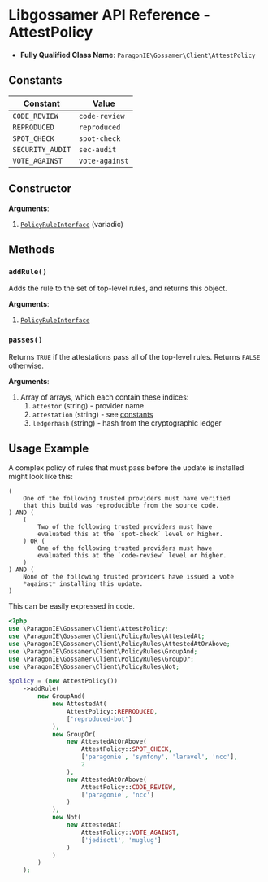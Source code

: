 # Libgossamer API Reference - AttestPolicy

* **Fully Qualified Class Name**: `ParagonIE\Gossamer\Client\AttestPolicy`

## Constants

| Constant | Value |
|----------|-------|
| `CODE_REVIEW` | `code-review` |
| `REPRODUCED` | `reproduced` |
| `SPOT_CHECK` | `spot-check` |
| `SECURITY_AUDIT` | `sec-audit` |
| `VOTE_AGAINST` | `vote-against` |

## Constructor

**Arguments**:

1. [`PolicyRuleInterface`](PolicyRuleInterface.md) (variadic)

## Methods

### `addRule()`

Adds the rule to the set of top-level rules, and returns this object.

**Arguments**:

1. [`PolicyRuleInterface`](PolicyRuleInterface.md)

### `passes()`

Returns `TRUE` if the attestations pass all of the top-level rules.
Returns `FALSE` otherwise.

**Arguments**:

1. Array of arrays, which each contain these indices:
   1. `attestor` (string) - provider name
   2. `attestation` (string) - see [constants](#constants)
   3. `ledgerhash` (string) - hash from the cryptographic ledger

## Usage Example

A complex policy of rules that must pass before the update is installed
might look like this:

    (
        One of the following trusted providers must have verified
        that this build was reproducible from the source code.
    ) AND (
        (
            Two of the following trusted providers must have
            evaluated this at the `spot-check` level or higher.
        ) OR (
            One of the following trusted providers must have
            evaluated this at the `code-review` level or higher.
        )
    ) AND (
        None of the following trusted providers have issued a vote
        *against* installing this update.
    )

This can be easily expressed in code.

```php
<?php
use \ParagonIE\Gossamer\Client\AttestPolicy;
use \ParagonIE\Gossamer\Client\PolicyRules\AttestedAt;
use \ParagonIE\Gossamer\Client\PolicyRules\AttestedAtOrAbove;
use \ParagonIE\Gossamer\Client\PolicyRules\GroupAnd;
use \ParagonIE\Gossamer\Client\PolicyRules\GroupOr;
use \ParagonIE\Gossamer\Client\PolicyRules\Not;

$policy = (new AttestPolicy())
    ->addRule(
        new GroupAnd(
            new AttestedAt(
                AttestPolicy::REPRODUCED,
                ['reproduced-bot']
            ),
            new GroupOr(
                new AttestedAtOrAbove(
                    AttestPolicy::SPOT_CHECK,
                    ['paragonie', 'symfony', 'laravel', 'ncc'],
                    2
                ),
                new AttestedAtOrAbove(
                    AttestPolicy::CODE_REVIEW,
                    ['paragonie', 'ncc']
                )
            ),
            new Not(
                new AttestedAt(
                    AttestPolicy::VOTE_AGAINST,
                    ['jedisct1', 'muglug']
                )
            )
        )
    );
```

